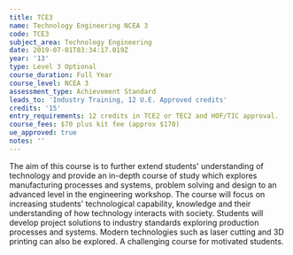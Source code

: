 ```yaml
---
title: TCE3
name: Technology Engineering NCEA 3
code: TCE3
subject_area: Technology Engineering
date: 2019-07-01T03:34:17.019Z
year: '13'
type: Level 3 Optional
course_duration: Full Year
course_level: NCEA 3
assessment_type: Achievement Standard
leads_to: 'Industry Training, 12 U.E. Approved credits'
credits: '15'
entry_requirements: 12 credits in TCE2 or TEC2 and HOF/TIC approval.
course_fees: $70 plus kit fee (approx $170)
ue_approved: true
notes: ''
---
```

The aim of this course is to further extend students' understanding of technology and provide an in-depth course of study which explores manufacturing processes and systems, problem solving and design to an advanced level in the engineering workshop. The course will focus on increasing students' technological capability, knowledge and their understanding of how technology interacts with society. Students will develop project solutions to industry standards exploring production processes and systems. Modern technologies such as laser cutting and 3D printing can also be explored. A challenging course for motivated students.

